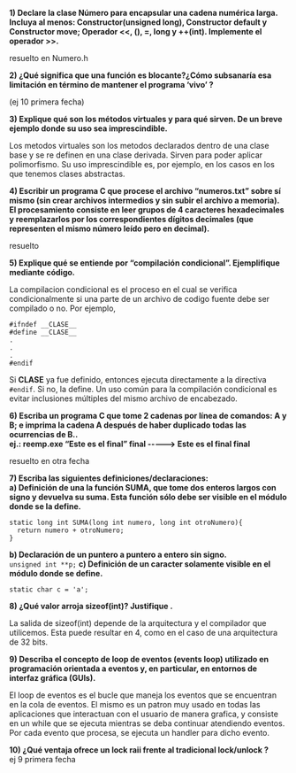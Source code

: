 **1) Declare la clase Número para encapsular una cadena numérica larga. Incluya al menos:   Constructor(unsigned long), Constructor default y Constructor move; Operador <<, (), =, long y ++(int). Implemente el operador >>.**

resuelto en Numero.h  

**2) ¿Qué significa que una función es blocante?¿Cómo subsanaría esa limitación en término de mantener el programa ‘vivo’ ?**  

(ej 10 primera fecha)  

**3) Explique qué son los métodos virtuales y para qué sirven. De un breve ejemplo donde su uso sea imprescindible.**  

Los metodos virtuales son los metodos declarados dentro de una clase base y se re definen en una clase derivada. Sirven para poder aplicar polimorfismo. Su uso imprescindible es, por ejemplo, en los casos en los que tenemos clases abstractas.

**4) Escribir un programa C que procese el archivo “numeros.txt” sobre sí mismo (sin crear archivos intermedios y sin subir el archivo a memoria). El procesamiento consiste en leer grupos de 4 caracteres hexadecimales y reemplazarlos por los correspondientes dígitos decimales (que representen el mismo número leído pero en decimal).**

resuelto

**5) Explique qué se entiende por “compilación condicional”. Ejemplifique mediante código.**  

La compilacion condicional es el proceso en el cual se verifica condicionalmente si una parte de un archivo de codigo fuente debe ser compilado o no.
Por ejemplo,
```
#ifndef __CLASE__
#define __CLASE__
.
.
.
#endif
```
Si __CLASE__ ya fue definido, entonces ejecuta directamente a la directiva ```#endif```. Si no, la define. Un uso común para la compilación condicional es evitar inclusiones múltiples del mismo archivo de encabezado.

**6) Escriba un programa C que tome 2 cadenas por línea de comandos: A y B; e imprima la cadena A después de haber duplicado todas las ocurrencias de B..**  
**ej.: reemp.exe “Este es el final” final -----> Este es el final final**

resuelto en otra fecha

**7) Escriba las siguientes definiciones/declaraciones:**  
  **a) Definición de una la función SUMA, que tome dos enteros largos con signo y devuelva su suma. Esta función sólo debe ser visible en el módulo donde se la define.**  
  ```
  static long int SUMA(long int numero, long int otroNumero){
    return numero + otroNumero;
  }
  ```
  **b) Declaración de un puntero a puntero a entero sin signo.**  
    ```
    unsigned int **p;
    ```
  **c) Definición de un caracter solamente visible en el módulo donde se define.**  
  ```
  static char c = 'a';
  ```

**8) ¿Qué valor arroja sizeof(int)? Justifique .**  

La salida de sizeof(int) depende de la arquitectura y el compilador que utilicemos. Esta puede resultar en 4, como en el caso de una arquitectura de 32 bits.

**9) Describa el concepto de loop de eventos (events loop) utilizado en programación orientada a eventos y, en particular, en entornos de interfaz gráfica (GUIs).**

El loop de eventos es el bucle que maneja los eventos que se encuentran en la cola de eventos. El mismo es un patron muy usado en todas las aplicaciones que interactuan con el usuario de manera grafica, y consiste en un while que se ejecuta mientras se deba continuar atendiendo eventos. Por cada evento que procesa, se ejecuta un handler para dicho evento.

**10) ¿Qué ventaja ofrece un lock raii frente al tradicional lock/unlock ?**  
ej 9 primera fecha  
